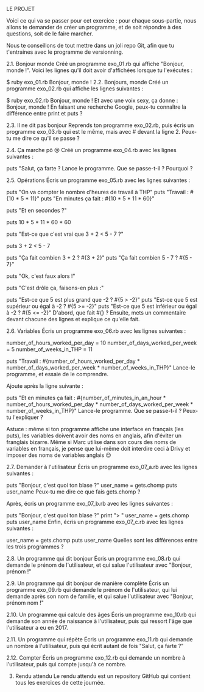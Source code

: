 LE PROJET

Voici ce qui va se passer pour cet exercice : pour chaque sous-partie, nous allons te demander de créer un programme, et de soit répondre à des questions, soit de le faire marcher.

Nous te conseillons de tout mettre dans un joli repo Git, afin que tu t'entraines avec le programme de versionning.

2.1. Bonjour monde
Créé un programme exo_01.rb qui affiche "Bonjour, monde !". Voici les lignes qu'il doit avoir d'affichées lorsque tu l'exécutes :

$ ruby exo_01.rb
Bonjour, monde !
2.2. Bonjours, monde
Créé un programme exo_02.rb qui affiche les lignes suivantes :

$ ruby exo_02.rb
Bonjour, monde !
Et avec une voix sexy, ça donne : Bonjour, monde !
En faisant une recherche Google, peux-tu connaître la différence entre print et puts ?

2.3. Il ne dit pas bonjour
Reprends ton programme exo_02.rb, puis écris un programme exo_03.rb qui est le même, mais avec # devant la ligne 2. Peux-tu me dire ce qu'il se passe ?

2.4. Ça marche pô 😢
Créé un programme exo_04.rb avec les lignes suivantes :

puts "Salut, ça farte ?
Lance le programme. Que se passe-t-il ? Pourquoi ?

2.5. Opérations
Écris un programme exo_05.rb avec les lignes suivantes :

puts "On va compter le nombre d'heures de travail à THP"
puts "Travail : #{10 * 5 * 11}"
puts "En minutes ça fait : #{10 * 5 * 11 * 60}"

puts "Et en secondes ?"

puts 10 * 5 * 11 * 60 * 60

puts "Est-ce que c'est vrai que 3 + 2 < 5 - 7 ?"

puts 3 + 2 < 5 - 7

puts "Ça fait combien 3 + 2 ? #{3 + 2}"
puts "Ça fait combien 5 - 7 ? #{5 - 7}"

puts "Ok, c'est faux alors !"

puts "C'est drôle ça, faisons-en plus :"

puts "Est-ce que 5 est plus grand que -2 ? #{5 > -2}"
puts "Est-ce que 5 est supérieur ou égal à -2 ? #{5 >= -2}"
puts "Est-ce que 5 est inférieur ou égal à -2 ? #{5 <= -2}"
D'abord, que fait #{} ? Ensuite, mets un commentaire devant chacune des lignes et explique ce qu'elle fait.

2.6. Variables
Écris un programme exo_06.rb avec les lignes suivantes :

number_of_hours_worked_per_day = 10
number_of_days_worked_per_week = 5
number_of_weeks_in_THP = 11

puts "Travail : #{number_of_hours_worked_per_day * number_of_days_worked_per_week * number_of_weeks_in_THP}"
Lance-le programme, et essaie de le comprendre.

Ajoute après la ligne suivante :

puts "Et en minutes ça fait : #{number_of_minutes_in_an_hour * number_of_hours_worked_per_day * number_of_days_worked_per_week * number_of_weeks_in_THP}"
Lance-le programme. Que se passe-t-il ? Peux-tu l'expliquer ?

Astuce : même si ton programme affiche une interface en français (les puts), les variables doivent avoir des noms en anglais, afin d'éviter un franglais bizarre. Même si Marc utilise dans son cours des noms de variables en français, je pense que lui-même doit interdire ceci à Drivy et imposer des noms de variables anglais 😉

2.7. Demander à l'utilisateur
Écris un programme exo_07_a.rb avec les lignes suivantes :

puts "Bonjour, c'est quoi ton blase ?"
user_name = gets.chomp
puts user_name
Peux-tu me dire ce que fais gets.chomp ?

Après, écris un programme exo_07_b.rb avec les lignes suivantes :

puts "Bonjour, c'est quoi ton blase ?"
print "> "
user_name = gets.chomp
puts user_name
Enfin, écris un programme exo_07_c.rb avec les lignes suivantes :

user_name = gets.chomp
puts user_name
Quelles sont les différences entre les trois programmes ?

2.8. Un programme qui dit bonjour
Écris un programme exo_08.rb qui demande le prénom de l'utilisateur, et qui salue l'utilisateur avec "Bonjour, prénom !"

2.9. Un programme qui dit bonjour de manière complète
Écris un programme exo_09.rb qui demande le prénom de l'utilisateur, qui lui demande après son nom de famille, et qui salue l'utilisateur avec "Bonjour, prénom nom !"

2.10. Un programme qui calcule des âges
Écris un programme exo_10.rb qui demande son année de naissance à l'utilisateur, puis qui ressort l'âge que l'utilisateur a eu en 2017.

2.11. Un programme qui répète
Écris un programme exo_11.rb qui demande un nombre à l'utilisateur, puis qui écrit autant de fois "Salut, ça farte ?"

2.12. Compter
Écris un programme exo_12.rb qui demande un nombre à l'utilisateur, puis qui compte jusqu'à ce nombre.

3. Rendu attendu
Le rendu attendu est un repository GitHub qui contient tous les exercices de cette journée.